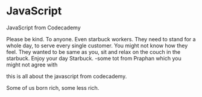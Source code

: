 # JavaScript

JavaScript from Codecademy

Please be kind. To anyone. Even starbuck workers. They need to stand for a whole day, to serve every single customer.
You might not know how they feel. They wanted to be same as you, sit and relax on the couch in the starbuck.
Enjoy your day Starbuck. -some tot from Praphan which you might not agree with

this is all about the javascript from codecademy.

Some of us born rich, some less rich.
